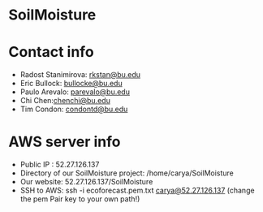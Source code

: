 # SoilMoisture

# Contact info
- Radost Stanimirova: rkstan@bu.edu
- Eric Bullock: bullocke@bu.edu
- Paulo Arevalo: parevalo@bu.edu 
- Chi Chen:chenchi@bu.edu
- Tim Condon: condontd@bu.edu

# AWS server info 
- Public IP : 52.27.126.137
- Directory of our SoilMoisture project: /home/carya/SoilMoisture
- Our website: 52.27.126.137/SoilMoisture
- SSH to AWS: ssh -i ecoforecast.pem.txt carya@52.27.126.137  (change the pem Pair key to your own path!)

